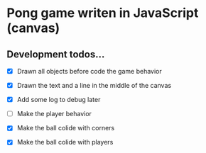 # Pong game writen in JavaScript (canvas)


## Development todos...

- [x] Drawn all objects before code the game behavior
- [x] Drawn the text and a line in the middle of the canvas
- [x] Add some log to debug later

- [ ] Make the player behavior
- [x] Make the ball colide with corners
- [x] Make the ball colide with players
